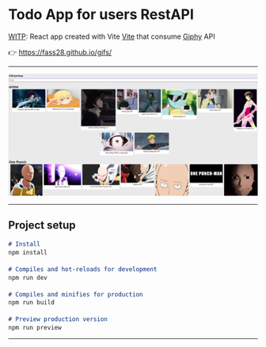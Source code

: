 # Todo App for users RestAPI

[WITP](https://fass28.github.io/gifs/): React app created with Vite [Vite](https://vitejs.dev/) that consume [Giphy](https://api.giphy.com/v1/gifs) API


👉 https://fass28.github.io/gifs/

---

![WITP](assets/cover.png)

---
## Project setup
```markdown
# Install
npm install

# Compiles and hot-reloads for development
npm run dev

# Compiles and minifies for production
npm run build

# Preview production version
npm run preview

```

---